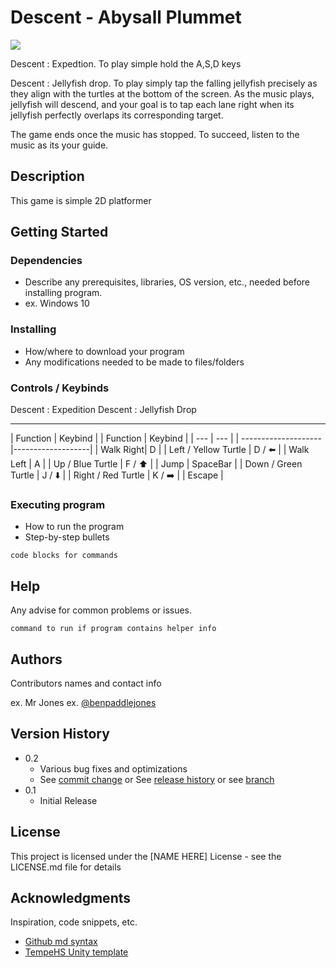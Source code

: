 
# Descent - Abysall Plummet

![](Sprites/filename%20Untitled-design.png)

Descent : Expedtion. To play simple hold the A,S,D keys


Descent : Jellyfish drop. To play simply tap the falling jellyfish precisely as they align with the turtles at the bottom of the screen. As the music plays, jellyfish will descend, and your goal is to tap each lane right when its jellyfish perfectly overlaps its corresponding target. 

The game ends once the music has stopped. To succeed, listen to the music as its your guide.

## Description

This game is simple 2D platformer

## Getting Started

### Dependencies

* Describe any prerequisites, libraries, OS version, etc., needed before installing program.
* ex. Windows 10

### Installing

* How/where to download your program
* Any modifications needed to be made to files/folders



### Controls / Keybinds 
  
  Descent : Expedition            Descent : Jellyfish Drop
-------------------------        ---------------------------
| Function  | Keybind  |         | Function |  Keybind           |
| ---       | ---      |         | -------------------- |-------------------|
| Walk Right| D        |         | Left / Yellow Turtle | D / :arrow_left:  |
| Walk Left | A        |         | Up / Blue Turtle     | F / :arrow_up:    |
| Jump      | SpaceBar |         | Down / Green Turtle  | J / :arrow_down:  |
                                 | Right / Red Turtle   | K / :arrow_right: | 
                                 | Escape               | 



### Executing program

* How to run the program
* Step-by-step bullets
```
code blocks for commands
```



## Help

Any advise for common problems or issues.
```
command to run if program contains helper info
```

## Authors

Contributors names and contact info

ex. Mr Jones
ex. [@benpaddlejones](https://github.com/benpaddlejones)

## Version History

* 0.2
    * Various bug fixes and optimizations
    * See [commit change]() or See [release history]() or see [branch]()
* 0.1
    * Initial Release

## License

This project is licensed under the [NAME HERE] License - see the LICENSE.md file for details

## Acknowledgments

Inspiration, code snippets, etc.
* [Github md syntax](https://docs.github.com/en/get-started/writing-on-github/getting-started-with-writing-and-formatting-on-github/basic-writing-and-formatting-syntax)
* [TempeHS Unity template](https://github.com/TempeHS/TempeHS_Unity_DevContainer)
